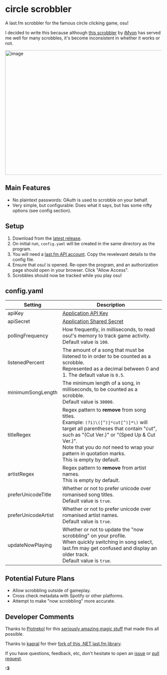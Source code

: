 
# circle scrobbler

A last.fm scrobbler for the famous circle clicking game, osu!

I decided to write this because although [this scrobbler](https://github.com/iMyon/OsuLastfmScrobbler) by [iMyon](https://github.com/iMyon) has served me well for many scrobbles, it's become inconsistent in whether it works or not.

<img width="1204" height="400" alt="image" src="https://github.com/user-attachments/assets/aa07ea9a-1f09-4cc7-af6f-b607cab52c68" />


## Main Features
- No plaintext passwords: OAuth is used to scrobble on your behalf.
- Very simple, but configurable: Does what it says, but has some nifty options (see config section).

## Setup

1. Download from the [latest release](https://github.com/lawrencfgsdfg/circle-scrobbler/releases).
2. On initial run, `config.yaml` will be created in the same directory as the program.
3. You will need a [last.fm API account](https://www.last.fm/api/account/create). Copy the revelevant details to the config file. 
4. Ensure that osu! is opened. Re-open the program, and an authorization page should open in your browser. Click "Allow Access".
5. Scrobbles should now be tracked while you play osu!

## config.yaml
|Setting|Description|
|---|---|
|apiKey|[Application API Key](https://www.last.fm/api/accounts)|
|apiSecret|[Application Shared Secret](https://www.last.fm/api/accounts)|
|pollingFrequency|How frequently, in milliseconds, to read osu!'s memory to track game activity.<br/>Default value is `100`.|
|listenedPercent|The amount of a song that must be listened to in order to be counted as a scrobble.<br/>Represented as a decimal between 0 and 1. The default value is `0.5`.|
|minimumSongLength|The minimum length of a song, in milliseconds, to be counted as a scrobble.<br/>Default value is `30000`.|
|titleRegex|Regex pattern to <b>remove</b> from song titles.<br>Example: `(?i)\([^)]*cut[^)]*\)` will target all parentheses that contain "cut", such as "(Cut Ver.)" or "(Sped Up & Cut Ver.)".<br>Note that you do <i>not</i> need to wrap your pattern in quotation marks.<br>This is empty by default.|
|artistRegex|Regex pattern to <b>remove</b> from artist names.<br>This is empty by default.|
|preferUnicodeTitle|Whether or not to prefer unicode over romanised song titles.<br>Default value is `true`.|
|preferUnicodeArtist|Whether or not to prefer unicode over romanised artist names.<br>Default value is `true`.|
|updateNowPlaying|Whether or not to update the "now scrobbling" on your profile.<br>When quickly switching in song select, last.fm may get confused and display an older track.<br>Default value is `true`.|

## Potential Future Plans
- Allow scrobbling outside of gameplay.
- Cross check metadata with Spotify or other platforms.
- Attempt to make "now scrobbling" more accurate.

## Developer Comments

Thanks to [Piotrekol](https://github.com/Piotrekol) for this [seriously amazing magic stuff](https://github.com/Piotrekol/ProcessMemoryDataFinder) that made this all possible.

Thanks to [kapral](https://github.com/kapral) for their [fork of this .NET last.fm library](https://github.com/kapral/lastfm/tree/next).

If you have questions, feedback, etc, don't hesitate to open an [issue](https://github.com/lawrencfgsdfg/circle-scrobbler/issues) or [pull request](https://github.com/lawrencfgsdfg/circle-scrobbler/pulls).

<b>:3</b>
